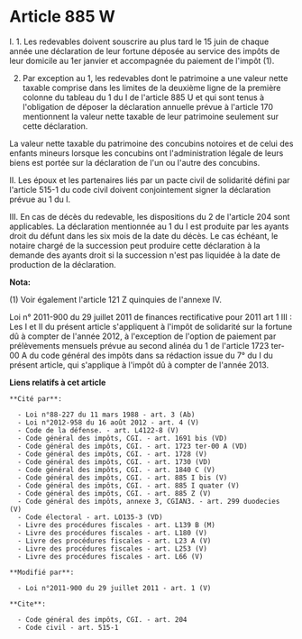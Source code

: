 # Article 885 W

I. 1. Les redevables doivent souscrire au plus tard le 15 juin de chaque année une déclaration de leur fortune déposée au
service des impôts de leur domicile au 1er janvier et accompagnée du paiement de l'impôt (1). 

2. Par exception au 1, les redevables dont le patrimoine a une valeur nette taxable comprise dans les limites de la deuxième
ligne de la première colonne du tableau du 1 du I de l'article 885 U et qui sont tenus à l'obligation de déposer la
déclaration annuelle prévue à l'article 170 mentionnent la valeur nette taxable de leur patrimoine seulement sur cette
déclaration.

La valeur nette taxable du patrimoine des concubins notoires et de celui des enfants mineurs lorsque les concubins ont
l'administration légale de leurs biens est portée sur la déclaration de l'un ou l'autre des concubins.

II. Les époux et les partenaires liés par un pacte civil de solidarité défini par l'article 515-1 du code civil doivent
conjointement signer la déclaration prévue au 1 du I. 

III. En cas de décès du redevable, les dispositions du 2 de l'article 204 sont applicables. La déclaration mentionnée au 1 du
I est produite par les ayants droit du défunt dans les six mois de la date du décès. Le cas échéant, le notaire chargé de la
succession peut produire cette déclaration à la demande des ayants droit si la succession n'est pas liquidée à la date de
production de la déclaration.

**Nota:**

(1) Voir également l'article 121 Z quinquies de l'annexe IV.

Loi n° 2011-900 du 29 juillet 2011 de finances rectificative pour 2011 art 1 III : Les I et II du présent article
s'appliquent à l'impôt de solidarité sur la fortune dû à compter de l'année 2012, à l'exception de l'option de paiement par
prélèvements mensuels prévue au second alinéa du 1 de l'article 1723 ter-00 A du code général des impôts dans sa rédaction
issue du 7° du I du présent article, qui s'applique à l'impôt dû à compter de l'année 2013.

**Liens relatifs à cet article**

	**Cité par**:

	  - Loi n°88-227 du 11 mars 1988 - art. 3 (Ab)
	  - Loi n°2012-958 du 16 août 2012 - art. 4 (V)
	  - Code de la défense. - art. L4122-8 (V)
	  - Code général des impôts, CGI. - art. 1691 bis (VD)
	  - Code général des impôts, CGI. - art. 1723 ter-00 A (VD)
	  - Code général des impôts, CGI. - art. 1728 (V)
	  - Code général des impôts, CGI. - art. 1730 (VD)
	  - Code général des impôts, CGI. - art. 1840 C (V)
	  - Code général des impôts, CGI. - art. 885 I bis (V)
	  - Code général des impôts, CGI. - art. 885 I quater (V)
	  - Code général des impôts, CGI. - art. 885 Z (V)
	  - Code général des impôts, annexe 3, CGIAN3. - art. 299 duodecies (V)
	  - Code électoral - art. LO135-3 (VD)
	  - Livre des procédures fiscales - art. L139 B (M)
	  - Livre des procédures fiscales - art. L180 (V)
	  - Livre des procédures fiscales - art. L23 A (V)
	  - Livre des procédures fiscales - art. L253 (V)
	  - Livre des procédures fiscales - art. L66 (V)

	**Modifié par**:

	  - Loi n°2011-900 du 29 juillet 2011 - art. 1 (V)

	**Cite**:

	  - Code général des impôts, CGI. - art. 204
	  - Code civil - art. 515-1
